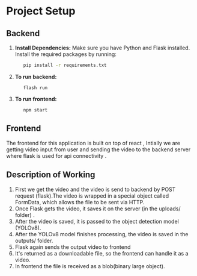 # Project Setup

## Backend 

1. **Install Dependencies:**
   Make sure you have Python and Flask installed. Install the required packages by running:

   ```bash
      pip install -r requirements.txt
2. **To run backend:** 
   ```
      flash run
3. **To run frontend:**
   ```
      npm start
## Frontend 
   The frontend for this application is built on top of react , Intially we are getting video input from user and sending the video to the backend server where flask is used for api connectivity .

## Description of Working
  1. First we get the video and the video is send to backend by POST request (flask).The video is wrapped in a special object called FormData, which allows the file to be sent via HTTP.
  2. Once Flask gets the video, it saves it on the server (in the uploads/ folder) .
  3. After the video is saved, it is passed to the object detection model (YOLOv8).
  4. After the YOLOv8 model finishes processing, the video is saved in the outputs/ folder.
  5. Flask again sends the output video to frontend
  6. It's returned as a downloadable file, so the frontend can handle it as a video.
  7. In frontend the file is received as a blob(binary large object).
   
